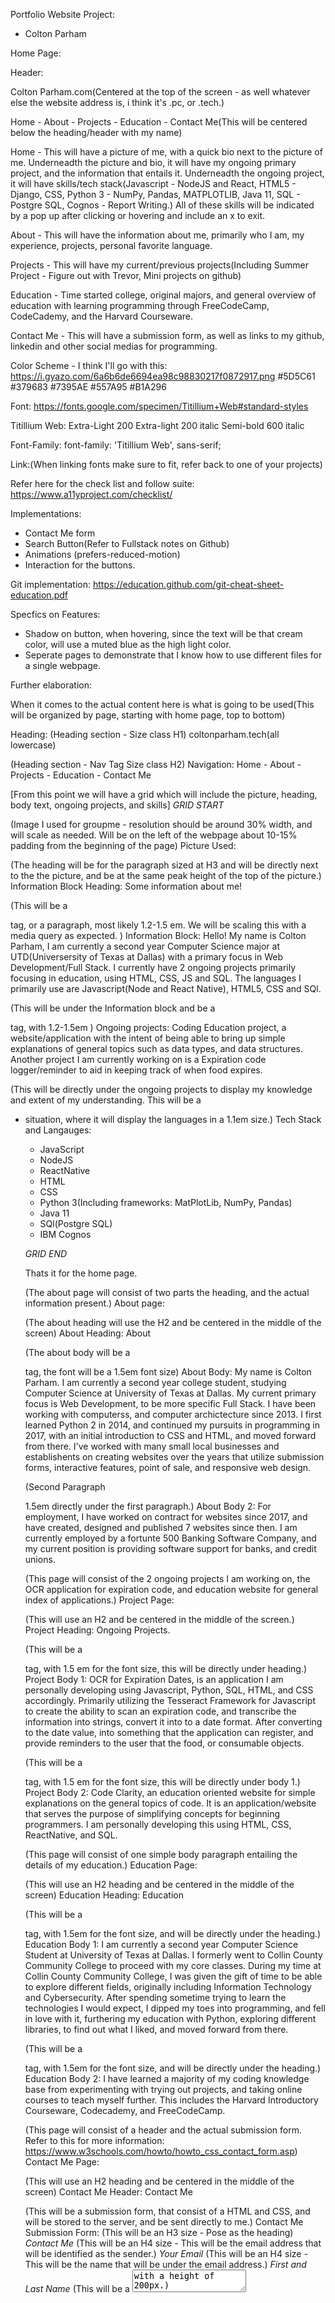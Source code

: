 Portfolio Website Project: 
- Colton Parham

Home Page: 

Header: 

Colton Parham.com(Centered at the top of the screen - as well whatever else the website address is, i think it's .pc, or .tech.)

Home - About - Projects - Education - Contact Me(This will be centered below the heading/header with my name)

Home - This will have a picture of me, with a quick bio next to the picture of me. 
  Underneadth the picture and bio, it will have my ongoing primary project, and the information that entails it. 
    Underneadth the ongoing project, it will have skills/tech stack(Javascript - NodeJS and React, HTML5 - Django, CSS, Python 3 - NumPy, Pandas, MATPLOTLIB, Java 11, SQL - Postgre SQL, Cognos - Report Writing.) All of these skills will be indicated by a pop up after clicking or hovering and include an x to exit. 

About - This will have the information about me, primarily who I am, my experience, projects, personal favorite language.

Projects - This will have my current/previous projects(Including Summer Project - Figure out with Trevor, Mini projects on github)

Education - Time started college, original majors, and general overview of education with learning programming through FreeCodeCamp, CodeCademy, and the Harvard Courseware.

Contact Me - This will have a submission form, as well as links to my github, linkedin and other social medias for programming.

Color Scheme - I think I'll go with this: 
  https://i.gyazo.com/6a6b6de6694ea98c98830217f0872917.png
    #5D5C61
      #379683
        #7395AE
          #557A95
            #B1A296

Font:
https://fonts.google.com/specimen/Titillium+Web#standard-styles

Titillium Web:
  Extra-Light 200
    Extra-light 200 italic
      Semi-bold 600 italic

Font-Family: 
  font-family: 'Titillium Web', sans-serif;

Link:(When linking fonts make sure to fit, refer back to one of your projects)
  <link rel="preconnect" href="https://fonts.gstatic.com">
<link href="https://fonts.googleapis.com/css2?family=Titillium+Web:ital,wght@0,200;1,200;1,600&display=swap" rel="stylesheet">

Refer here for the check list and follow suite: 
https://www.a11yproject.com/checklist/

Implementations: 

  - Contact Me form
  - Search Button(Refer to Fullstack notes on Github)
  - Animations (prefers-reduced-motion)
  - Interaction for the buttons. 

Git implementation: 
https://education.github.com/git-cheat-sheet-education.pdf

Specfics on Features:
  - Shadow on button, when hovering, since the text will be that cream color, will use a muted blue as the high light color. 
  - Seperate pages to demonstrate that I know how to use different files for a single webpage. 


Further elaboration: 


When it comes to the actual content here is what is going to be used(This will be organized by page, starting with home page, top to bottom)

Heading:
(Heading section - Size class H1) 
coltonparham.tech(all lowercase)

(Heading section - Nav Tag Size class H2)
Navigation: Home - About - Projects - Education - Contact Me

[From this point we will have a grid which will include the picture, heading, body text, ongoing projects, and skills]
*GRID START*

(Image I used for groupme - resolution should be around 30% width, and will scale as needed. Will be on the left of the webpage about 10-15% padding from the beginning of the page) 
Picture Used:

(The heading will be for the paragraph sized at H3 and will be directly next to the the picture, and be at the same peak height of the top of the picture.)
Information Block Heading: Some information about me! 

(This will be a <p> tag, or a paragraph, most likely 1.2-1.5 em. We will be scaling this with a media query as expected. )
Information Block: Hello! My name is Colton Parham, I am currently a second year Computer Science major at UTD(Universersity of Texas at Dallas) with a primary focus in Web Development/Full Stack. I currently have 2 ongoing projects primarily focusing in education, using HTML, CSS, JS and SQL. The languages I primarily use are Javascript(Node and React Native), HTML5, CSS and SQl. 

(This will be under the Information block and be a <p> tag, with 1.2-1.5em )
Ongoing projects: Coding Education project, a website/application with the intent of being able to bring up simple explanations of general topics such as data types, and data structures. Another project I am currently working on is a Expiration code logger/reminder to aid in keeping track of when food expires. 

(This will be directly under the ongoing projects to display my knowledge and extent of my understanding. This will be a <ul> <li> situation, where it will display the languages in a 1.1em size.)
Tech Stack and Langauges: 
  - JavaScript
  - NodeJS
  - ReactNative
  - HTML 
  - CSS
  - Python 3(Including frameworks: MatPlotLib, NumPy, Pandas)
  - Java 11
  - SQl(Postgre SQL)
  - IBM Cognos


*GRID END*

Thats it for the home page.

(The about page will consist of two parts the heading, and the actual information present.)
About page: 

(The about heading will use the H2 and be centered in the middle of the screen)
About Heading: About

(The about body will be a <p> tag, the font will be a 1.5em font size)
About Body: My name is Colton Parham. I am currently a second year college student, studying Computer Science at University of Texas at Dallas. My current primary focus is Web Development, to be more specific Full Stack. I have been working with computerss, and computer archictecture since 2013. I first learned Python 2 in 2014, and continued my pursuits in programming in 2017, with an initial introduction to CSS and HTML, and moved forward from there. I've worked with many small local businesses and establishents on creating websites over the years that utilize submission forms, interactive features, point of sale, and responsive web design. 

(Second Paragraph <p> 1.5em directly under the first paragraph.)
About Body 2: For employment, I have worked on contract for websites since 2017, and have created, designed and published 7 websites since then. I am currently employed by a fortunte 500 Banking Software Company, and my current position is providing software support for banks, and credit unions. 

(This page will consist of the 2 ongoing projects I am working on, the OCR application for expiration code, and education website for general index of applications.)
Project Page:

(This will use an H2 and be centered in the middle of the screen.)
Project Heading: Ongoing Projects.

(This will be a <p> tag, with 1.5 em for the font size, this will be directly under heading.)
Project Body 1: OCR for Expiration Dates, is an application I am personally developing using Javascript, Python, SQL, HTML, and CSS accordingly. Primarily utilizing the Tesseract Framework for Javascript to create the ability to scan an expiration code, and transcribe the information into strings, convert it into to a date format. After converting to the date value, into something that the application can register, and provide reminders to the user that the food, or consumable objects. 

(This will be a <p> tag, with 1.5 em for the font size, this will be directly under body 1.)
Project Body 2: Code Clarity, an education oriented website for simple explanations on the general topics of code. It is an application/website that serves the purpose of simplifying concepts for beginning programmers. I am personally developing this using HTML, CSS, ReactNative, and SQL. 

(This page will consist of one simple body paragraph entailing the details of my education.)
Education Page: 

(This will use an H2 heading and be centered in the middle of the screen)
Education Heading: Education

(This will be a <p> tag, with 1.5em for the font size, and will be directly under the heading.)
Education Body 1: I am currently a second year Computer Science Student at University of Texas at Dallas. I formerly went to Collin County Community College to proceed with my core classes. During my time at Collin County Community College, I was given the gift of time to be able to explore different fields, originally including Information Technology and Cybersecurity. After spending sometime trying to learn the technologies I would expect, I dipped my toes into programming, and fell in love with it, furthering my education with Python, exploring different libraries, to find out what I liked, and moved forward from there. 

(This will be a <p> tag, with 1.5em for the font size, and will be directly under the heading.)
Education Body 2: I have learned a majority of my coding knowledge base from experimenting with trying out projects, and taking online courses to teach myself further. This includes the Harvard Introductory Courseware, Codecademy, and FreeCodeCamp. 

(This page will consist of a header and the actual submission form. Refer to this for more information: https://www.w3schools.com/howto/howto_css_contact_form.asp)
Contact Me Page:

(This will use an H2 heading and be centered in the middle of the screen)
Contact Me Header: Contact Me

(This will be a submission form, that consist of a HTML and CSS, and will be stored to the server, and be sent directly to me.)
Contact Me Submission Form: 
  (This will be an H3 size - Pose as the heading)
  *Contact Me*
    (This will be an H4 size - This will be the email address that will be identified as the sender.)
      *Your Email*
        (This will be an H4 size - This will be the name that will be under the email address.)
          *First and Last Name*
            (This will be a <textarea> with a height of 200px.)
              *Messsage*

(Going to be creating a wireframe using JustInMind)
WireFrame: Will be sectioned off like any other 

Touching back onto design: 
What we will be needing to do is apply apply everything seperately and accordingly, and try to match everything as much as possible to be the same positioning to be universally coherent. 

As well the styles.css file will be attached to all the HTML files due to the simplifications and making things work in unison, and allocate less resources to make the page run faster.

As well - Don't forget to copy some of the information from the index page for the skelton to aide in making some things more universal. And also don't forget to link the files to each nav bar link.

Also do not forget the footer for each page - consistancy is key, and for those elements, we will have those in the default setting. 

Since the home page is pretty much done, we need to finish adding the information to the rest of the pages, and we will modify all of this within the css file to make sure that everything looks great. 

Follow up with this information to create the links for the webpage - maybe touch back to the codecademy example: https://www.yourhtmlsource.com/myfirstsite/basiclinks.html

ALSO DO NOT FORGET TO COMMIT - THEN PUSH ! 

Alright looks like a majority of the information is already on the HTML files(booyah!)

So the next step is actually applying the universal functions like media queries, html stuff, and universal traits like centering of the universal nav, and the styling. 

I would also like to include simple animations like shadows over.

-UPDATE-
Changed the font to Yantramanav.

Furthering research to develop the nav bar to work together correctly. 

-UPDATE-

Refer to DAY96 for grid info.

Reference information: 
.container {
  display: grid;
  max-width: 900px;
  position: relative;
  margin: auto;
  grid-template-areas: "head head"
                       "nav nav" 
                       "info services"
                       "footer footer";
  grid-template-rows: 300px 120px 800px 120px;
  grid-template-columns: 1fr 3fr; 
}
 
header {
  grid-area: head;
} 
 
nav {
  grid-area: nav;
} 
 
.info {
  grid-area: info;
} 
 
.services {
  grid-area: services;
}
 
footer {
  grid-area: footer;
} 

-UPDATE FOR END OF NIGHT- 

What we are looking to do next is that we are going to start a grid, and get everything in the direction as in accordance to what we did on the prototype. 